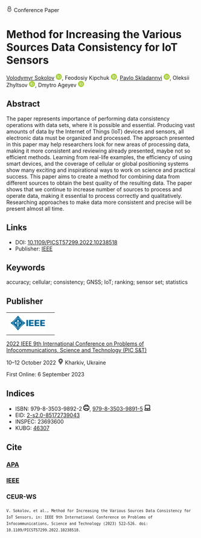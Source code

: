 <img src="/icons/lock.svg" width="16" height="16"> Conference Paper

# Method for Increasing the Various Sources Data Consistency for IoT Sensors

<a href="https://volodymyr-sokolov.github.io/">Volodymyr Sokolov</a> <a href="https://orcid.org/0000-0002-9349-7946" target="_blank"><img src="/icons/orcid.svg" width="16" height="16"></a>,
Feodosiy Kipchuk <a href="https://orcid.org/0000-0003-4816-9246" target="_blank"><img src="/icons/orcid.svg" width="16" height="16"></a>,
<a href="/">Pavlo Skladannyi</a> <a href="https://orcid.org/0000-0002-7775-6039" target="_blank"><img src="/icons/orcid.svg" width="16" height="16"></a>,
Oleksii Zhyltsov <a href="https://orcid.org/0000-0002-7253-5990" target="_blank"><img src="/icons/orcid.svg" width="16" height="16"></a>,
Dmytro Ageyev <a href="https://orcid.org/0000-0002-2686-3854" target="_blank"><img src="/icons/orcid.svg" width="16" height="16"></a>

## Abstract

The paper represents importance of performing data consistency operations with data sets, where it is possible and essential. Producing vast amounts of data by the Internet of Things (IoT) devices and sensors, all electronic data must be organized and processed. The approach presented in this paper may help researchers look for new areas of processing data, making it more consistent and reviewing already presented, maybe not so efficient methods. Learning from real-life examples, the efficiency of using smart devices, and the coverage of cellular or global positioning systems show many exciting and inspirational ways to work on science and practical success. This paper aims to create a method for combining data from different sources to obtain the best quality of the resulting data. The paper shows that we continue to increase number of sources to process and operate data, making it essential to process correctly and qualitatively. Researching approaches to make data more consistent and precise will be present almost all time.

## Links

* DOI: [10.1109/PICST57299.2022.10238518](https://doi.org/10.1109/PICST57299.2022.10238518) 
* Publisher: [IEEE](https://ieeexplore.ieee.org/document/10238518)

## Keywords

accuracy; cellular; consistency; GNSS; IoT; ranking; sensor set; statistics

## Publisher

<table>
<tr>
<td>
<img src="/icons/ieee.svg" height="50">
</td>
<td style="text-align: left;">
<span class="__dimensions_badge_embed__" data-doi="10.1109/PICST57299.2022.10238518" data-hide-zero-citations="true"></span><script async src="https://badge.dimensions.ai/badge.js" charset="utf-8"></script>
</td>
</tr>
</table>

[2022 IEEE 9th International Conference on Problems of Infocommunications, Science and Technology (PIC S&T)](https://ieeexplore.ieee.org/xpl/conhome/10238463/proceeding)

10–12 October 2022 <img src="/icons/location-pin.svg" width="16" height="16"> Kharkiv, Ukraine

First Online: 6 September 2023

## Indices

* ISBN: 979-8-3503-9892-2 <img src="/icons/print.svg" width="16" height="16">, [979-8-3503-9891-5](https://isbnsearch.org/isbn/979-8-3503-9891-5) <img src="/icons/online.svg" width="16" height="16">
* EID: [2-s2.0-85172739043](http://www.scopus.com/record/display.url?origin=inward&eid=2-s2.0-85172739043)
* INSPEC: 23693600
* KUBG: [46307](http://elibrary.kubg.edu.ua/id/eprint/46307/)

## Cite

### [APA](https://citation.crosscite.org/format?doi=10.1109/PICST57299.2022.10238518&style=apa&lang=en-US)

### [IEEE](https://citation.crosscite.org/format?doi=10.1109/PICST57299.2022.10238518&style=ieee&lang=en-US)

### CEUR-WS

<small>`V. Sokolov, et al., Method for Increasing the Various Sources Data Consistency for IoT Sensors, in: IEEE 9th International Conference on Problems of Infocommunications, Science and Technology (2023) 522–526. doi: 10.1109/PICST57299.2022.10238518.`</small>